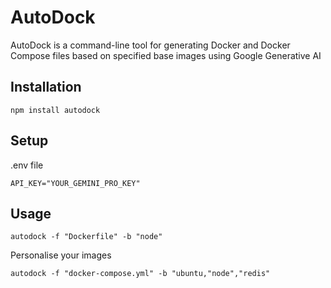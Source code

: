 # AutoDock

AutoDock is a command-line tool for generating Docker and Docker Compose files based on specified base images using Google Generative AI

## Installation

```
npm install autodock
```

## Setup

.env file
```
API_KEY="YOUR_GEMINI_PRO_KEY"
```

## Usage

```
autodock -f "Dockerfile" -b "node"
```
Personalise your images
```
autodock -f "docker-compose.yml" -b "ubuntu,"node","redis"
```
